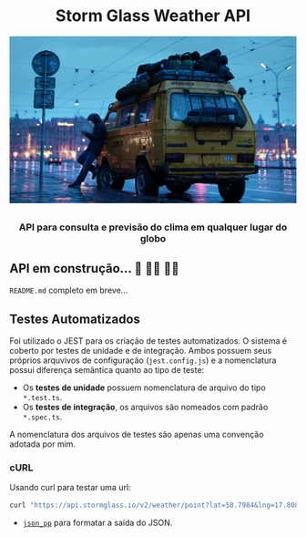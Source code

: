 # <h1 align="center">Storm Glass Weather API</h1>

![weather-wallpapper](./docs/weather.png)

## <h3 align="center">API para consulta e previsão do clima em qualquer lugar do globo</h3>

## API em construção... :hammer: 👷‍♂️ 👨‍💻

`README.md` completo em breve...

## Testes Automatizados

Foi utilizado o JEST para os criação de testes automatizados. O sistema é coberto por testes de unidade e de integração. Ambos possuem seus próprios arquvivos de configuração (`jest.config.js`) e a nomenclatura possui diferença semântica quanto ao tipo de teste:

- Os **testes de unidade** possuem nomenclatura de arquivo do tipo `*.test.ts`.
- Os **testes de integração**, os arquivos são nomeados com padrão `*.spec.ts`.

A nomenclatura dos arquivos de testes são apenas uma convenção adotada por mim.

### cURL

Usando curl para testar uma url:

```bash
curl "https://api.stormglass.io/v2/weather/point?lat=58.7984&lng=17.8081&params=windSpeed" -H "Authorization: API_KEY" | json_pp -json_opt pretty,canonical

```

- [`json_pp`](https://www.unix.com/man-page/osx/1/json_pp/) para formatar a saída do JSON.
